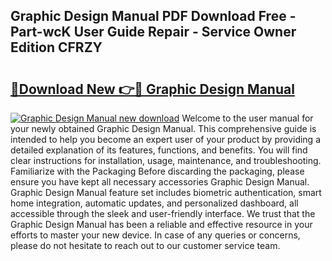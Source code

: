 ## Graphic Design Manual PDF Download Free - Part-wcK User Guide Repair - Service Owner Edition CFRZY

# <h2><a href="http://bc5476.oget.top/?id=Graphic+Design+Manual">🔗Download New 👉🔴 Graphic Design Manual</a></h2>

[![Graphic Design Manual new download](https://i.imgur.com/5g1atiW.png)](http://bc5476.oget.top/?id=Graphic+Design+Manual)
Welcome to the user manual for your newly obtained Graphic Design Manual. This comprehensive guide is intended to help you become an expert user of your product by providing a detailed explanation of its features, functions, and benefits. You will find clear instructions for installation, usage, maintenance, and troubleshooting. Familiarize with the Packaging Before discarding the packaging, please ensure you have kept all necessary accessories Graphic Design Manual. Graphic Design Manual feature set includes biometric authentication, smart home integration, automatic updates, and personalized dashboard, all accessible through the sleek and user-friendly interface. We trust that the Graphic Design Manual has been a reliable and effective resource in your efforts to master your new device. In case of any queries or concerns, please do not hesitate to reach out to our customer service team.
